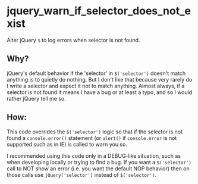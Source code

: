 jquery\_warn\_if\_selector\_does\_not\_exist
======================================

Alter jQuery `$` to log errors when selector is not found.

Why?
--------------------------------------------------------------

jQuery's default behavior if the 'selector' in `$('selector')` doesn't match anything is to quietly do nothing. But I don't like that because very rarely do I write a selector and expect it not to match anything. Almost always, if a selector is not found it means I have a bug or at least a typo, and so I would rather jQuery tell me so.

How:
------------------------------------------------------------------------------

This code overrides the `$('selector')` logic so that if the selector is not found a `console.error()` statement (or `alert()` if `console.error` is not supported such as in IE) is called to warn you so.

I recommended using this code only in a DEBUG-like situation, such as when developing locally or trying to find a bug. If you want a `$('selector')` call to NOT show an error (i.e. you want the default NOP behavior) then on those calls use `jQuery('selector')` instead of `$('selector')`.
